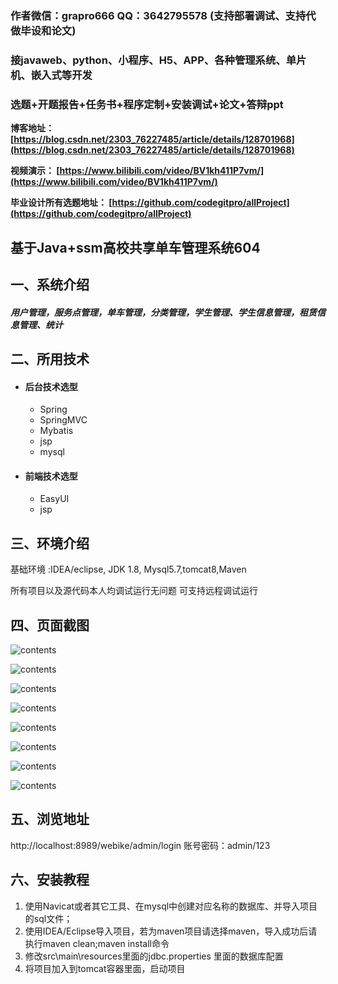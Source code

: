 ### 作者微信：grapro666 QQ：3642795578 (支持部署调试、支持代做毕设和论文)

### 接javaweb、python、小程序、H5、APP、各种管理系统、单片机、嵌入式等开发

### 选题+开题报告+任务书+程序定制+安装调试+论文+答辩ppt

**博客地址：
[https://blog.csdn.net/2303_76227485/article/details/128701968](https://blog.csdn.net/2303_76227485/article/details/128701968)**

**视频演示：
[https://www.bilibili.com/video/BV1kh411P7vm/](https://www.bilibili.com/video/BV1kh411P7vm/)**

**毕业设计所有选题地址：
[https://github.com/codegitpro/allProject](https://github.com/codegitpro/allProject)**

## 基于Java+ssm高校共享单车管理系统604

## 一、系统介绍

##### 用户管理，服务点管理，单车管理，分类管理，学生管理、学生信息管理，租赁信息管理、统计

## 二、所用技术

- #### 后台技术选型

  * Spring
  * SpringMVC
  * Mybatis
  * jsp
  * mysql

- #### 前端技术选型

  * EasyUI
  * jsp


## 三、环境介绍

基础环境 :IDEA/eclipse, JDK 1.8, Mysql5.7,tomcat8,Maven

所有项目以及源代码本人均调试运行无问题 可支持远程调试运行

## 四、页面截图


![contents](./picture/picture1.png)

![contents](./picture/picture2.png)

![contents](./picture/picture3.png)

![contents](./picture/picture4.png)

![contents](./picture/picture5.png)

![contents](./picture/picture6.png)

![contents](./picture/picture7.png)

![contents](./picture/picture8.png)

## 五、浏览地址

http://localhost:8989/webike/admin/login
账号密码：admin/123

## 六、安装教程

1. 使用Navicat或者其它工具、在mysql中创建对应名称的数据库、并导入项目的sql文件；
2. 使用IDEA/Eclipse导入项目，若为maven项目请选择maven，导入成功后请执行maven clean;maven install命令
3. 修改src\main\resources里面的jdbc.properties 里面的数据库配置
4. 将项目加入到tomcat容器里面，启动项目 

